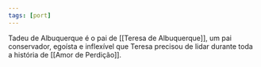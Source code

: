 ```yaml
---
tags: [port]
---
```


Tadeu de Albuquerque é o pai de [[Teresa de Albuquerque]], um pai conservador, egoísta e inflexível que Teresa precisou de lidar durante toda a história de [[Amor de Perdição]].

